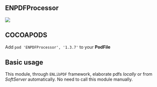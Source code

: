 ## ENPDFProcessor

![](https://badgen.net/badge/stable/1.3.7/blue)

## COCOAPODS

Add `pod 'ENPDFProcessor', '1.3.7'` to your **PodFile**

## Basic usage

This module, through `ENLibPDF` framework, elaborate pdfs _locally_ or from _SoftServer_ automatically. No need to call this module manually.
